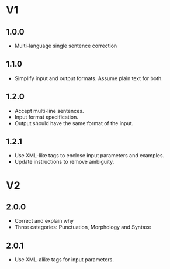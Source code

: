 # V1

## 1.0.0

- Multi-language single sentence correction
















## 1.1.0

- Simplify input and output formats. Assume plain text for both.











## 1.2.0

- Accept multi-line sentences.
- Input format specification.
- Output should have the same format of the input.









## 1.2.1

- Use XML-like tags to enclose input parameters and examples.
- Update instructions to remove ambiguity.







# V2

## 2.0.0

- Correct and explain why
- Three categories: Punctuation, Morphology and Syntaxe





## 2.0.1

- Use XML-alike tags for input parameters.


